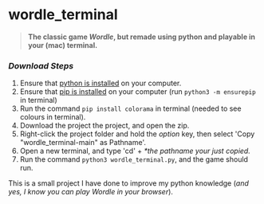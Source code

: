 # wordle_terminal

> **The classic game _Wordle_, but remade using python and playable in your (mac) terminal.**

### _Download Steps_

1. Ensure that [python is installed](https://www.python.org/downloads/) on your computer.
2. Ensure that [pip is installed](https://macpaw.com/how-to/install-pip-mac) on your computer (run `python3 -m ensurepip` in terminal)
3. Run the command `pip install colorama` in terminal (needed to see colours in terminal). 
4. Download the project the project, and open the zip.
5. Right-click the project folder and hold the _option_ key, then select 'Copy "wordle_terminal-main" as Pathname'.
6. Open a new terminal, and type 'cd' + _*the pathname your just copied._
7. Run the command `python3 wordle_terminal.py`, and the game should run.

This is a small project I have done to improve my python knowledge (_and yes, I know you can play Wordle in your browser_). 










